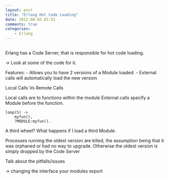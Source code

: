 ```yaml
---
layout: post
title: "Erlang Hot Code Loading"
date: 2012-08-02 07:51
comments: true
categories:
    - Erlang
---
```


##

Erlang has a Code Server, that is responsible for hot code loading.

-> Look at some of the code for it.

Features:
    - Allows you to have 2 versions of a Module loaded.
    - External calls will automatically load the new version

Local Calls Vs Remote Calls

Local calls are to functions within the module
External calls specify a Module before the function.

    loop(S) ->
        myfun(),
        ?MODULE:myfun().

A third wheel?
What happens if I load a third Module.

Processes running the oldest version are killed, the assumption being that it
was orphaned or had no way to upgrade.
Otherwise the oldest version is simply dropped by the Code Server


Talk about the pitfalls/issues

-> changing the interface your modules export
